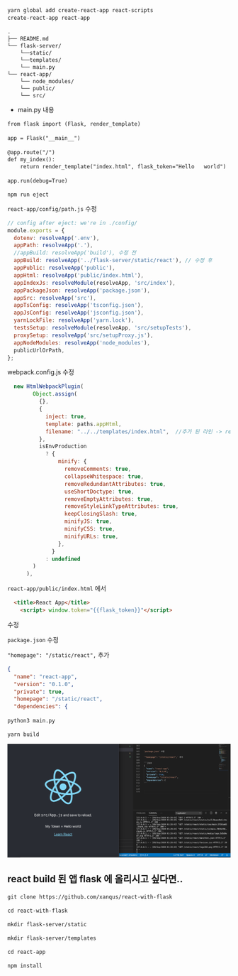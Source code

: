 ```sh
yarn global add create-react-app react-scripts
create-react-app react-app
```

```
.
├── README.md  
└── flask-server/  
    └──static/  
    └──templates/  
    └── main.py  
└── react-app/  
    └── node_modules/  
    └── public/  
    └── src/  
```

- main.py 내용

```python3
from flask import (Flask, render_template)

app = Flask("__main__")

@app.route("/")
def my_index():
    return render_template("index.html", flask_token="Hello   world")

app.run(debug=True)
```

`npm run eject`

`react-app/config/path.js` 수정

```js
// config after eject: we're in ./config/
module.exports = {
  dotenv: resolveApp('.env'),
  appPath: resolveApp('.'),
  //appBuild: resolveApp('build'), 수정 전
  appBuild: resolveApp('../flask-server/static/react'), // 수정 후
  appPublic: resolveApp('public'),
  appHtml: resolveApp('public/index.html'),
  appIndexJs: resolveModule(resolveApp, 'src/index'),
  appPackageJson: resolveApp('package.json'),
  appSrc: resolveApp('src'),
  appTsConfig: resolveApp('tsconfig.json'),
  appJsConfig: resolveApp('jsconfig.json'),
  yarnLockFile: resolveApp('yarn.lock'),
  testsSetup: resolveModule(resolveApp, 'src/setupTests'),
  proxySetup: resolveApp('src/setupProxy.js'),
  appNodeModules: resolveApp('node_modules'),
  publicUrlOrPath,
};
```


webpack.config.js 수정

```js
  new HtmlWebpackPlugin(
        Object.assign(
          {},
          {
            inject: true,
            template: paths.appHtml,
            filename: "../../templates/index.html",  //추가 된 라인 -> react app에게 어떤 path 인지 명시
          },
          isEnvProduction
            ? {
                minify: {
                  removeComments: true,
                  collapseWhitespace: true,
                  removeRedundantAttributes: true,
                  useShortDoctype: true,
                  removeEmptyAttributes: true,
                  removeStyleLinkTypeAttributes: true,
                  keepClosingSlash: true,
                  minifyJS: true,
                  minifyCSS: true,
                  minifyURLs: true,
                },
              }
            : undefined
        )
      ),
```


`react-app/public/index.html` 에서

```html
  <title>React App</title>
    <script> window.token="{{flask_token}}"</script>
```
수정


`package.json` 수정

`"homepage": "/static/react",` 추가

```json
{
  "name": "react-app",
  "version": "0.1.0",
  "private": true,
  "homepage": "/static/react",
  "dependencies": {
```


`python3 main.py`


`yarn build`

![1](./images/flask.png)


## react build 된 앱 flask 에 올리시고 싶다면..

`git clone https://github.com/xanqus/react-with-flask`

`cd react-with-flask`

`mkdir flask-server/static`

`mkdir flask-server/templates`

`cd react-app`

`npm install`